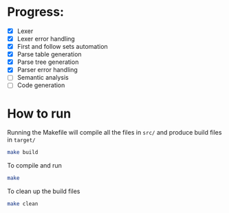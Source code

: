 # Progress:

- [x] Lexer
- [x] Lexer error handling
- [x] First and follow sets automation
- [x] Parse table generation
- [x] Parse tree generation
- [x] Parser error handling
- [ ] Semantic analysis
- [ ] Code generation

# How to run

Running the Makefile will compile all the files in `src/` and produce build files in `target/`

```bash
make build
```

To compile and run
```bash
make
```

To clean up the build files
```bash
make clean
```
